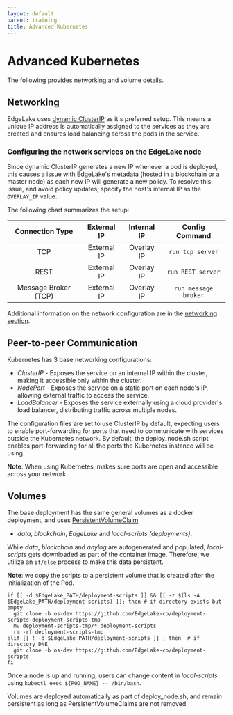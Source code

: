 ```yaml
---
layout: default
parent: training
title: Advanced Kubernetes
---
```

# Advanced Kubernetes

The following provides networking and volume details. 

## Networking

EdgeLake uses <a href="https://kubernetes.io/docs/concepts/services-networking/cluster-ip-allocation/" target="_blank">dynamic ClusterIP</a> 
as it's preferred setup. This means a unique IP address is automatically assigned to the services as they are created 
and ensures load balancing across the pods in the service.

### Configuring the network services on the EdgeLake node

Since dynamic ClusterIP generates a new IP whenever a pod is deployed, this causes a issue with EdgeLake's metadata 
(hosted in a blockchain or a master node) as each new IP will generate a new policy. To resolve this issue, and avoid 
policy updates, specify the host's internal IP as the `OVERLAY_IP` value. 

The following chart summarizes the setup:
<table>
  <thead>
    <tr>
      <th style="text-align:center;">Connection Type</th>
      <th style="text-align:center;">External IP</th>
      <th style="text-align:center;">Internal IP</th>
      <th style="text-align:center;">Config Command</th>
    </tr>
  </thead>
  <tbody>
    <tr>
      <td style="text-align:center;">TCP</td>
      <td style="text-align:center;">External IP</td>
      <td style="text-align:center;">Overlay IP</td>
      <td style="text-align:center;"><code class="language-anylog">run tcp server</code></td>
    </tr>
    <tr>
      <td style="text-align:center;">REST</td>
      <td style="text-align:center;">External IP</td>
      <td style="text-align:center;">Overlay IP</td>
      <td style="text-align:center;"><code class="language-anylog">run REST server</code></td>
    </tr>
    <tr>
      <td style="text-align:center;">Message Broker (TCP)</td>
      <td style="text-align:center;">External IP</td>
      <td style="text-align:center;">Overlay IP</td>
      <td style="text-align:center;"><code class="language-anylog">run message broker</code></td>
    </tr>
  </tbody>
</table>

Additional information on the network configuration are in the <a href="https://github.com/AnyLog-co/documentation/blob/master/network%20configuration.mdn" target="_blank">networking section</a>.

## Peer-to-peer Communication

Kubernetes has 3 base networking configurations:
<ul>
  <li><i>ClusterIP</i> -  Exposes the service on an internal IP within the cluster, making it accessible only within the cluster.</li>
  <li><i>NodePort</i> - Exposes the service on a static port on each node's IP, allowing external traffic to access the service.</li>
  <li><i>LoadBalancer</i> - Exposes the service externally using a cloud provider's load balancer, distributing traffic across multiple nodes.</li>
</ul>

The configuration files are set to use ClusterIP by default, expecting users to enable port-forwarding for ports that 
need to communicate with services outside the Kubernetes network. By default, the deploy_node.sh script enables 
port-forwarding for all the ports the Kubernetes instance will be using. 

**Note**: When using Kubernetes, makes sure ports are open and accessible across your network. 


## Volumes
The base deployment has the same general volumes as a docker deployment, and uses <a href="https://kubernetes.io/docs/concepts/storage/persistent-volumes/" target="_blank">PersistentVolumeClaim</a> 
- _data_, _blockchain_, _EdgeLake_ and _local-scripts (deployments)_.

While _data_, _blockchain_ and _anylog_ are autogenerated and populated, _local-scripts_ gets downloaded as part of the 
container image. Therefore, we utilize an `if/else` process to make this data persistent. 

**Note**: we copy the scripts to a persistent volume that is created after the initialization of the Pod.

```shell
if [[ -d $EdgeLake_PATH/deployment-scripts ]] && [[ -z $(ls -A $EdgeLake_PATH/deployment-scripts) ]]; then # if directory exists but empty
  git clone -b os-dev https://github.com/EdgeLake-co/deployment-scripts deployment-scripts-tmp
  mv deployment-scripts-tmp/* deployment-scripts
  rm -rf deployment-scripts-tmp
elif [[ ! -d $EdgeLake_PATH/deployment-scripts ]] ; then  # if directory DNE
  git clone -b os-dev https://github.com/EdgeLake-co/deployment-scripts
fi
```

Once a node is up and running, users can change content in _local-scripts_ using `kubectl exec ${POD_NAME} -- /bin/bash`.

Volumes are deployed automatically as part of deploy_node.sh, and remain persistent as long as PersistentVolumeClaims
are not removed. 
